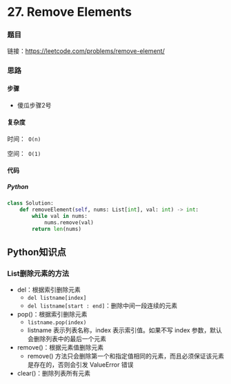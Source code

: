 

# 27. Remove Elements

### 题目

链接：https://leetcode.com/problems/remove-element/



### 思路

#### 步骤

- 傻瓜步骤2号



#### 复杂度

时间：` O(n)`

空间：` O(1)`



#### 代码

##### Python

```python
class Solution:
    def removeElement(self, nums: List[int], val: int) -> int:
        while val in nums:
            nums.remove(val)
        return len(nums)
```



## Python知识点

### List删除元素的方法

- del：根据索引删除元素
  - `del listname[index]`
  - `del listname[start : end]`：删除中间一段连续的元素
- pop()：根据索引删除元素
  - `listname.pop(index)`
  - listname 表示列表名称，index 表示索引值。如果不写 index 参数，默认会删除列表中的最后一个元素
- remove()：根据元素值删除元素
  - remove() 方法只会删除第一个和指定值相同的元素，而且必须保证该元素是存在的，否则会引发 ValueError 错误
- clear()：删除列表所有元素